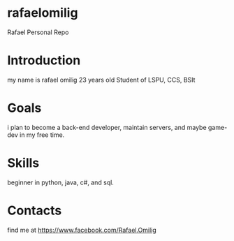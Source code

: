 # rafaelomilig
Rafael Personal Repo

# Introduction
my name is rafael omilig
23 years old
Student of LSPU, CCS, BSIt

# Goals
i plan to become a back-end developer, maintain servers, and maybe game-dev in my free time.

# Skills
beginner in python, java, c#, and sql.

# Contacts
find me at https://www.facebook.com/Rafael.Omilig
